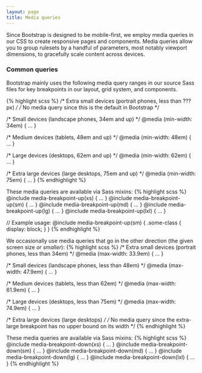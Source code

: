 ```yaml
---
layout: page
title: Media queries
---
```


Since Bootstrap is designed to be mobile-first, we employ media queries in our CSS to create responsive pages and components. Media queries allow you to group rulesets by a handful of parameters, most notably viewport dimensions, to gracefully scale content across devices.

### Common queries

Bootstrap mainly uses the following media query ranges in our source Sass files for key breakpoints in our layout, grid system, and components.

{% highlight scss %}
/* Extra small devices (portrait phones, less than ???px) */
/* No media query since this is the default in Bootstrap */

/* Small devices (landscape phones, 34em and up) */
@media (min-width: 34em) { ... }

/* Medium devices (tablets, 48em and up) */
@media (min-width: 48em) { ... }

/* Large devices (desktops, 62em and up) */
@media (min-width: 62em) { ... }

/* Extra large devices (large desktops, 75em and up) */
@media (min-width: 75em) { ... }
{% endhighlight %}

These media queries are available via Sass mixins:
{% highlight scss %}
@include media-breakpoint-up(xs) { ... }
@include media-breakpoint-up(sm) { ... }
@include media-breakpoint-up(md) { ... }
@include media-breakpoint-up(lg) { ... }
@include media-breakpoint-up(lxl) { ... }

// Example usage:
@include media-breakpoint-up(sm) {
  .some-class {
    display: block;
  }
}
{% endhighlight %}

We occasionally use media queries that go in the other direction (the given screen size *or smaller*):
{% highlight scss %}
/* Extra small devices (portrait phones, less than 34em) */
@media (max-width: 33.9em) { ... }

/* Small devices (landscape phones, less than 48em) */
@media (max-width: 47.9em) { ... }

/* Medium devices (tablets, less than 62em) */
@media (max-width: 61.9em) { ... }

/* Large devices (desktops, less than 75em) */
@media (max-width: 74.9em) { ... }

/* Extra large devices (large desktops) */
/* No media query since the extra-large breakpoint has no upper bound on its width */
{% endhighlight %}

These media queries are available via Sass mixins:
{% highlight scss %}
@include media-breakpoint-down(xs) { ... }
@include media-breakpoint-down(sm) { ... }
@include media-breakpoint-down(md) { ... }
@include media-breakpoint-down(lg) { ... }
@include media-breakpoint-down(lxl) { ... }
{% endhighlight %}
